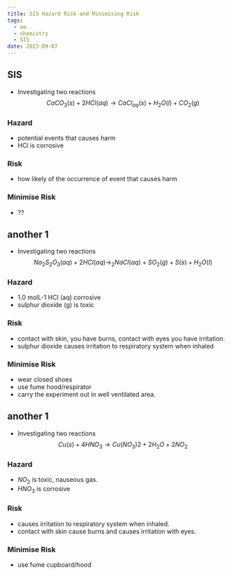 ```yaml
---
title: SIS Hazard Risk and Minimising Risk
tags:
  - ae
  - chemistry
  - SIS
date: 2023-09-07
---
```

## SIS
- Investigating two reactions $$CaCO_{3} (s) + 2HCl (aq) \to CaCl_{aq} (s) + H_{2}O(l)+CO_{2} (g)$$
### Hazard
- potential events that causes harm
- HCl is corrosive
### Risk
- how likely of the occurrence of event that causes harm
### Minimise Risk
- ??

## another 1
- Investigating two reactions $$Na_{2}S_{2}O_{3}(aq)+2HCl(aq)\to_{2}NaCl(aq)+SO_{2}(g)+S(s)+H_{2}O(l)$$
### Hazard
- 1.0 molL-1 HCl (aq) corrosive
- sulphur dioxide (g) is toxic
### Risk
- contact with skin, you have burns, contact with eyes you have irritation.
- sulphur dioxide causes irritation to respiratory system when inhaled
### Minimise Risk
- wear closed shoes
- use fume hood/respirator
- carry the experiment out in well ventilated area.

## another 1
- Investigating two reactions $$Cu(s)+4HNO_{3}\to Cu(NO_{3})2+2H_{2}O+2NO_{2}$$
### Hazard
- $NO_{2}$ is toxic, nauseous gas.
- $HNO_{3}$ is corrosive
### Risk
- causes irritation to respiratory system when inhaled.
- contact with skin cause burns and causes irritation with eyes.
### Minimise Risk
- use fume cupboard/hood